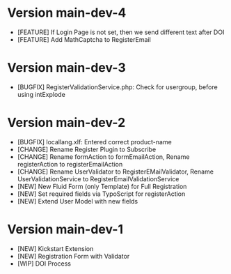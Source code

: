 # Version main-dev-4
- [FEATURE] If Login Page is not set, then we send different text after DOI
- [FEATURE] Add MathCaptcha to RegisterEmail

# Version main-dev-3
- [BUGFIX] RegisterValidationService.php: Check for usergroup, before using intExplode

# Version main-dev-2
- [BUGFIX] locallang.xlf: Entered correct product-name
- [CHANGE] Rename Register Plugin to Subscribe
- [CHANGE] Rename formAction to formEmailAction, Rename registerAction to registerEmailAction
- [CHANGE] Rename UserValidator to RegisterEMailValidator, Rename UserValidationService to RegisterEmailValidationService
- [NEW] New Fluid Form (only Template) for Full Registration
- [NEW] Set required fields via TypoScript for registerAction
- [NEW] Extend User Model with new fields

# Version main-dev-1
- [NEW] Kickstart Extension
- [NEW] Registration Form with Validator
- [WIP] DOI Process